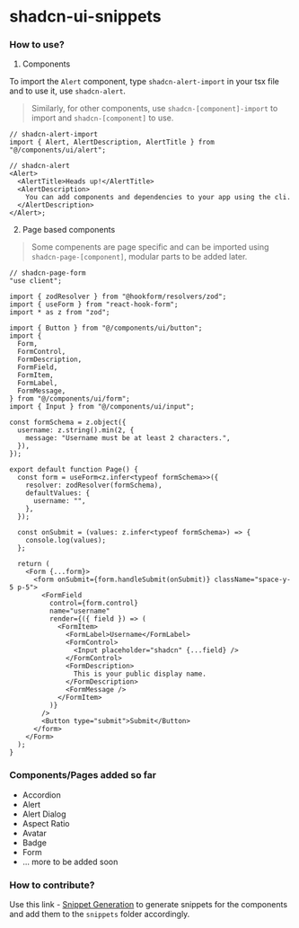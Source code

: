 # shadcn-ui-snippets

### How to use?

1. Components

To import the `Alert` component, type `shadcn-alert-import` in your tsx file and to use it, use `shadcn-alert`.

> Similarly, for other components, use `shadcn-[component]-import` to import and `shadcn-[component]` to use.

```tsx
// shadcn-alert-import
import { Alert, AlertDescription, AlertTitle } from "@/components/ui/alert";

// shadcn-alert
<Alert>
  <AlertTitle>Heads up!</AlertTitle>
  <AlertDescription>
    You can add components and dependencies to your app using the cli.
  </AlertDescription>
</Alert>;
```

2. Page based components

> Some compenents are page specific and can be imported using `shadcn-page-[component]`, modular parts to be added later.

```tsx
// shadcn-page-form
"use client";

import { zodResolver } from "@hookform/resolvers/zod";
import { useForm } from "react-hook-form";
import * as z from "zod";

import { Button } from "@/components/ui/button";
import {
  Form,
  FormControl,
  FormDescription,
  FormField,
  FormItem,
  FormLabel,
  FormMessage,
} from "@/components/ui/form";
import { Input } from "@/components/ui/input";

const formSchema = z.object({
  username: z.string().min(2, {
    message: "Username must be at least 2 characters.",
  }),
});

export default function Page() {
  const form = useForm<z.infer<typeof formSchema>>({
    resolver: zodResolver(formSchema),
    defaultValues: {
      username: "",
    },
  });

  const onSubmit = (values: z.infer<typeof formSchema>) => {
    console.log(values);
  };

  return (
    <Form {...form}>
      <form onSubmit={form.handleSubmit(onSubmit)} className="space-y-5 p-5">
        <FormField
          control={form.control}
          name="username"
          render={({ field }) => (
            <FormItem>
              <FormLabel>Username</FormLabel>
              <FormControl>
                <Input placeholder="shadcn" {...field} />
              </FormControl>
              <FormDescription>
                This is your public display name.
              </FormDescription>
              <FormMessage />
            </FormItem>
          )}
        />
        <Button type="submit">Submit</Button>
      </form>
    </Form>
  );
}
```

### Components/Pages added so far

- Accordion
- Alert
- Alert Dialog
- Aspect Ratio
- Avatar
- Badge
- Form
- ... more to be added soon

### How to contribute?

Use this link - [Snippet Generation](https://snippet-generator.app/?description=https%3A%2F%2Fui.shadcn.com%2Fdocs%2Fcomponents&tabtrigger=shadcn-&snippet=&mode=vscode) to generate snippets for the components and add them to the `snippets` folder accordingly.
